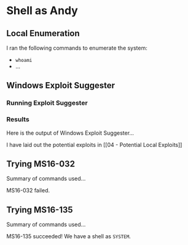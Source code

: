 # Shell as Andy

## Local Enumeration

I ran the following commands to enumerate the system:
- `whoami`
- ...

## Windows Exploit Suggester

### Running Exploit Suggester

### Results

Here is the output of Windows Exploit Suggester...

I have laid out the potential exploits in [[04 - Potential Local Exploits]]

## Trying MS16-032

Summary of commands used...

MS16-032 failed.

## Trying MS16-135

Summary of commands used...

MS16-135 succeeded! We have a shell as `SYSTEM`.